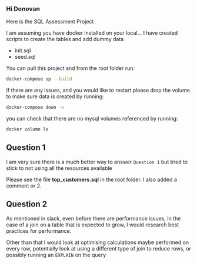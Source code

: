 ### Hi Donovan

Here is the SQL Assessment Project

I am assuming you have docker installed on your local...
I have created scripts to create the tables and add dummy data
- init.sql
- seed.sql

You can pull this project and from the root folder 
run:

```bash
docker-compose up --build
```

If there are any issues, 
and you would like to restart
please drop the volume to make sure data is created 
by running:

```bash
docker-compose down -v
```

you can check that there are no mysql volumes referenced 
by running:
```bash
docker volume ls
```

## Question 1
I am very sure there is a much better way to answer `Question 1`
but tried to stick to not using all the resources
available

Please see the file **top_customers.sql** in the root folder.
I also added a comment or 2.

## Question 2 
As mentioned in slack, 
even before there are performance issues,
in the case of a join on a table that is expected to grow,
I would research best practices for performance.

Other than that I would look at optimising calculations maybe performed on every row,
potentially look at using a different type of join to reduce rows,
or possibly running an `EXPLAIN` on the query

